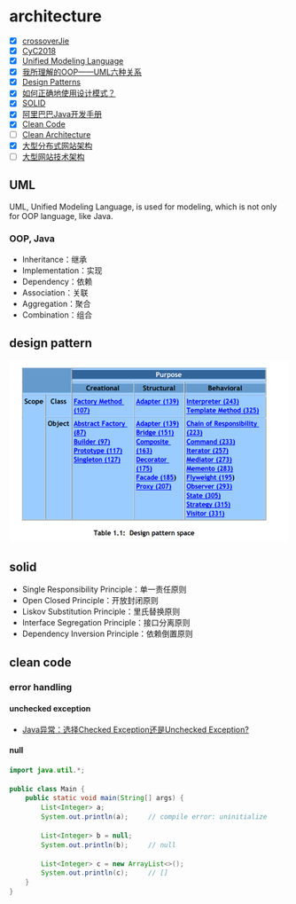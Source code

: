 # architecture

- [x] [crossoverJie](https://github.com/crossoverJie)
- [x] [CyC2018](https://github.com/CyC2018)
- [x] [Unified Modeling Language](https://en.wikipedia.org/wiki/Unified_Modeling_Language)
- [x] [我所理解的OOP——UML六种关系](http://www.cnblogs.com/dolphinX/p/3296681.html)
- [x] [Design Patterns](https://book.douban.com/subject/1436745/)
- [x] [如何正确地使用设计模式？](https://www.zhihu.com/question/23757906/answer/25567356)
- [x] [SOLID](https://en.wikipedia.org/wiki/SOLID)
- [x] [阿里巴巴Java开发手册](https://book.douban.com/subject/27605355/)
- [x] [Clean Code](https://book.douban.com/subject/3032825/)
- [ ] [Clean Architecture](https://book.douban.com/subject/26915970/)
- [x] [大型分布式网站架构](http://www.cnblogs.com/itfly8/category/756114.html)
- [ ] [大型网站技术架构](https://book.douban.com/subject/25723064/)

## UML

UML, Unified Modeling Language, is used for modeling, which is not only for OOP language, like Java.

### OOP, Java

- Inheritance：继承
- Implementation：实现
- Dependency：依赖
- Association：关联
- Aggregation：聚合
- Combination：组合

## design pattern

![1](https://github.com/gaoxinge/something/blob/master/architecture/1.png)

## solid

- Single Responsibility Principle：单一责任原则
- Open Closed Principle：开放封闭原则
- Liskov Substitution Principle：里氏替换原则
- Interface Segregation Principle：接口分离原则
- Dependency Inversion Principle：依赖倒置原则

## clean code

### error handling

#### unchecked exception

- [Java异常：选择Checked Exception还是Unchecked Exception?](https://blog.csdn.net/kingzone_2008/article/details/8535287)

#### null

```java
import java.util.*;

public class Main {
    public static void main(String[] args) {
        List<Integer> a;
        System.out.println(a);     // compile error: uninitialize
        
        List<Integer> b = null;
        System.out.println(b);     // null
        
        List<Integer> c = new ArrayList<>();
        System.out.println(c);     // []
    }
}
```
